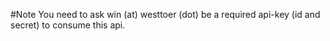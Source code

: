 #Note
You need to ask win (at) westtoer (dot) be a required api-key (id and secret) to consume this api.